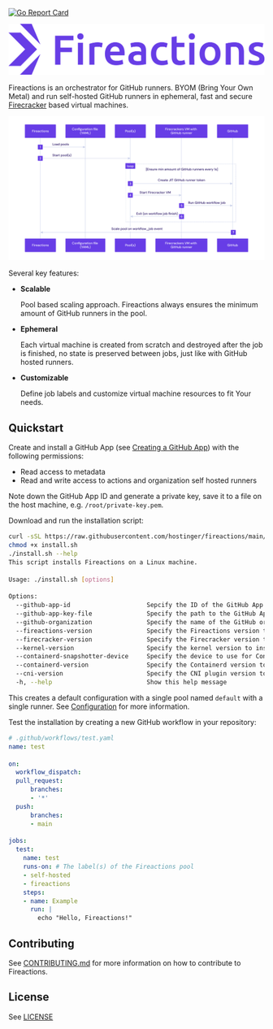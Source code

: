 [![Go Report Card](https://goreportcard.com/badge/github.com/hostinger/fireactions)](https://goreportcard.com/report/github.com/hostinger/fireactions)

![Banner](docs/img/banner_violet.png)

Fireactions is an orchestrator for GitHub runners. BYOM (Bring Your Own Metal) and run self-hosted GitHub runners in ephemeral, fast and secure [Firecracker](https://firecracker-microvm.github.io/) based virtual machines.

<!--
https://excalidraw.com/#json=GrJMj6LLYt39mgC0me7Di,C65TV9FhicnxNKgPeRhi3A
sequenceDiagram
    autonumber
    participant Fireactions
    participant Configuration file (YAML)
    participant Pool(s)
    participant Firecracker VM with GitHub runner
    participant GitHub

    Fireactions->>Configuration file (YAML): Load pools
    Fireactions->>Pool(s): Start pool(s)
    loop Ensure min amount of GitHub runners every 1s
        Pool(s)->>GitHub: Create JIT GitHub runner token
        Pool(s)->>Firecracker VM with GitHub runner: Start Firecracker VM
        Firecracker VM with GitHub runner->>GitHub: Run GitHub workflow job
        Firecracker VM with GitHub runner->>Pool(s): Exit (on workflow job finish)
    end
    GitHub->>Fireactions: Scale pool on workflow_job event
-->
![Architecture](docs/img/architecture.png)

Several key features:

- **Scalable**

  Pool based scaling approach. Fireactions always ensures the minimum amount of GitHub runners in the pool.

- **Ephemeral**

  Each virtual machine is created from scratch and destroyed after the job is finished, no state is preserved between jobs, just like with GitHub hosted runners.

- **Customizable**

  Define job labels and customize virtual machine resources to fit Your needs.

## Quickstart

Create and install a GitHub App (see [Creating a GitHub App](https://docs.github.com/en/developers/apps/creating-a-github-app)) with the following permissions:

- Read access to metadata
- Read and write access to actions and organization self hosted runners

Note down the GitHub App ID and generate a private key, save it to a file on the host machine, e.g. `/root/private-key.pem`.

Download and run the installation script:

```bash
curl -sSL https://raw.githubusercontent.com/hostinger/fireactions/main/install.sh -o install.sh
chmod +x install.sh
./install.sh --help
This script installs Fireactions on a Linux machine.

Usage: ./install.sh [options]

Options:
  --github-app-id                     Sepcify the ID of the GitHub App                          (required)
  --github-app-key-file               Specify the path to the GitHub App private key file       (required)
  --github-organization               Specify the name of the GitHub organization               (required)
  --fireactions-version               Specify the Fireactions version to install                (default: 0.2.5)
  --firecracker-version               Specify the Firecracker version to install                (default: 1.4.1)
  --kernel-version                    Specify the kernel version to install                     (default: 5.10)
  --containerd-snapshotter-device     Specify the device to use for Containerd snapshot storage (required)
  --containerd-version                Specify the Containerd version to install                 (default: 1.7.0)
  --cni-version                       Specify the CNI plugin version to install                 (default: 1.6.0)
  -h, --help                          Show this help message
```

This creates a default configuration with a single pool named `default` with a single runner. See [Configuration](./docs/user-guide/configuration.md) for more information.

Test the installation by creating a new GitHub workflow in your repository:

```yaml
# .github/workflows/test.yaml
name: test

on:
  workflow_dispatch:
  pull_request:
      branches:
      - '*'
  push:
      branches:
      - main

jobs:
  test:
    name: test
    runs-on: # The label(s) of the Fireactions pool
    - self-hosted
    - fireactions
    steps:
    - name: Example
      run: |
        echo "Hello, Fireactions!"
```

## Contributing

See [CONTRIBUTING.md](CONTRIBUTING.md) for more information on how to contribute to Fireactions.

## License

See [LICENSE](LICENSE)

